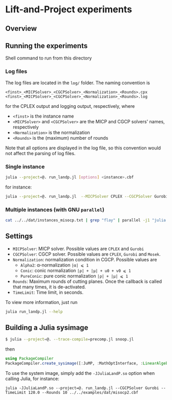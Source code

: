 # Lift-and-Project experiments

## Overview

## Running the experiments
Shell command to run from this directory

### Log files

The log files are located in the `log/` folder.
The naming convention is
```
<finst>_<MICPSolver>_<CGCPSolver>_<Normalization>_<Rounds>.cpx
<finst>_<MICPSolver>_<CGCPSolver>_<Normalization>_<Rounds>.log
```
for the CPLEX output and logging output, respectively, where
* `<finst>` is the instance name
* `<MICPSolver>` and `<CGCPSolver>` are the MICP and CGCP solvers' names, respectively
* `<Normalization>` is the normalization
* `<Rounds>` is the (maximum) number of rounds

Note that all options are displayed in the log file, so this convention would not affect the parsing of log files.

### Single instance

```bash
julia --project=@. run_landp.jl [options] <instance>.cbf
```
for instance:
```bash
julia --project=@. run_landp.jl  --MICPSolver CPLEX --CGCPSolver Gurobi --TimeLimit 120.0 --Rounds 10 ../../examples/dat/misocp2.cbf
```

### Multiple instances (with GNU `parallel`)

```bash
cat ../../dat/instances_misocp.txt | grep "flay" | parallel -j1 "julia --project=@. run_landp.jl --MICPSolver CPLEX --CGCPSolver Gurobi --Rounds 200 --Normalization Conic --TimeLimit 7200.0 ../../dat/cblib/{}.cbf > log/{}_CPX_GRB_SCN_200.cpx 2>log/{}_CPX_GRB_SCN_200.log"
```

## Settings

* `MICPSolver`: MICP solver.
    Possible values are `CPLEX` and `Gurobi`
* `CGCPSolver`: CGCP solver.
    Possible values are `CPLEX`, `Gurobi` and `Mosek`.
* `Normalization`: normalization condition in CGCP.
    Possible values are
    * `Alpha2`: α-normalization `|α| ⩽ 1`
    * `Conic`: conic normalization `|ρ| + |μ| + u0 + v0 ⩽ 1`
    * `PureConic`: pure conic normalization `|ρ| + |μ| ⩽ 1`
* `Rounds`: Maximum rounds of cutting planes.
    Once the callback is called that many times, it is de-activated.
* `TimeLimit`: Time limit, in seconds.

To view more information, just run
```bash
julia run_landp.jl --help
```

## Building a Julia sysimage

```bash
$ julia --project=@. --trace-compile=precomp.jl snoop.jl
```
then
```julia
using PackageCompiler
PackageCompiler.create_sysimage([:JuMP, :MathOptInterface, :LinearAlgebra, :ArgParse, :TimerOutputs, :Gurobi, :CPLEX, :Logging]; project="../..", sysimage_path="JuliaLandP.so", precompile_statements_file="precomp.jl")
```

To use the system image, simply add the `-JJuliaLandP.so` option when calling Julia, for instance:
```
julia -JJuliaLandP.so --project=@. run_landp.jl --CGCPSolver Gurobi --TimeLimit 120.0 --Rounds 10 ../../examples/dat/misocp2.cbf
```